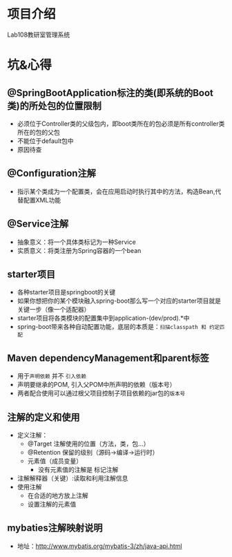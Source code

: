# 项目介绍
Lab108教研室管理系统




# 坑&心得
## @SpringBootApplication标注的类(即系统的Boot类)的所处包的位置限制
- 必须位于Controller类的父级包内，即boot类所在的包必须是所有controller类所在的包的父包
- 不能位于default包中
- 原因待查

## @Configuration注解
- 指示某个类成为一个配置类，会在应用启动时执行其中的方法，构造Bean,代替配置XML功能

## @Service注解
- 抽象意义：将一个具体类标记为一种Service
- 实质意义：将类注册为Spring容器的一个bean

## starter项目
- 各种starter项目是springboot的关键
- 如果你想把你的某个模块融入spring-boot那么写一个对应的starter项目就是关键一步（像一个适配器）
- starter项目将各类模块的配置集中到application-(dev/prod).*中
- spring-boot带来各种自动配置功能，底层的本质是：```扫描classpath 和 约定匹配```

## Maven dependencyManagement和parent标签
- <dependencyManagement>用于``声明依赖`` 并不 ``引入依赖``
- <parent>声明要继承的POM, 引入父POM中<dependencyManagement>所声明的依赖（版本号）
- 两者配合使用可以通过根父项目控制子项目依赖的jar包的``版本号``


## 注解的定义和使用
- 定义注解：
    - @Target 注解使用的位置（方法，类，包...）
    - @Retention 保留的级别（源码->编译->运行时）
    - 元素值（成员变量）
        - 没有元素值的注解是 标记注解
- 注解解释器（关键）:读取和利用注解信息
- 使用注解
    - 在合适的地方放上注解
    - 设置注解的元素值

## mybaties注解映射说明
- 地址：http://www.mybatis.org/mybatis-3/zh/java-api.html
